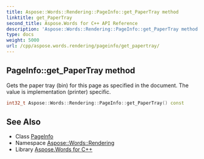 ```yaml
---
title: Aspose::Words::Rendering::PageInfo::get_PaperTray method
linktitle: get_PaperTray
second_title: Aspose.Words for C++ API Reference
description: 'Aspose::Words::Rendering::PageInfo::get_PaperTray method. Gets the paper tray (bin) for this page as specified in the document. The value is implementation (printer) specific in C++.'
type: docs
weight: 5000
url: /cpp/aspose.words.rendering/pageinfo/get_papertray/
---
```

## PageInfo::get_PaperTray method


Gets the paper tray (bin) for this page as specified in the document. The value is implementation (printer) specific.

```cpp
int32_t Aspose::Words::Rendering::PageInfo::get_PaperTray() const
```

## See Also

* Class [PageInfo](../)
* Namespace [Aspose::Words::Rendering](../../)
* Library [Aspose.Words for C++](../../../)
